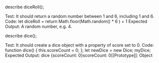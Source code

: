 describe diceRoll();

Test: It should return a random number between 1 and 6, including 1 and 6.
Code: let diceRoll = return Math.floor(Math.random() * 6 ) + 1
Expected Output: A random number, e.g. 4.

describe dice();

Test: It should create a dice object with a property of score set to 0.
Code: function dice() {
      this.scoreCount = 0;
      };
      let newDice = new Dice;
      myDice;
Expected Output: dice {scoreCount: 0}scoreCount: 0[[Prototype]]: Object